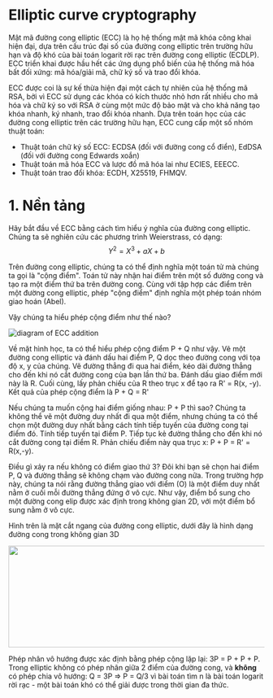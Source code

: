 # Elliptic curve cryptography

Mật mã đường cong elliptic (ECC) là họ hệ thống mật mã khóa công khai hiện đại, dựa trên cấu trúc đại số của đường cong elliptic trên trường hữu hạn và độ khó của bài toán logarit rời rạc trên đường cong elliptic (ECDLP).
ECC triển khai được hầu hết các ứng dụng phổ biến của hệ thống mã hóa bất đối xứng: mã hóa/giải mã, chữ ký số và trao đổi khóa.

ECC được coi là sự kế thừa hiện đại một cách tự nhiên của hệ thống mã RSA, bởi vì ECC sử dụng các khóa có kích thước nhỏ hơn rất nhiều cho mã hóa và chữ ký so với RSA ở cùng một mức độ bảo mật và cho khả năng tạo khóa nhanh, ký nhanh, trao đổi khóa nhanh.
Dựa trên toán học của các đường cong elliptic trên các trường hữu hạn, ECC cung cấp một số nhóm thuật toán: 
- Thuật toán chữ ký số ECC: ECDSA (đối với đường cong cổ điển), EdDSA (đối với đường cong Edwards xoắn)
- Thuật toán mã hóa ECC và lược đồ mã hóa lai như ECIES, EEECC.
- Thuật toán trao đổi khóa: ECDH, X25519, FHMQV.

# 1. Nền tảng
Hãy bắt đầu về ECC bằng cách tìm hiểu ý nghĩa của đường cong elliptic. Chúng ta sẽ nghiên cứu các phương trình Weierstrass, có dạng:
$$
Y^{2} = X^{3} + aX + b 
$$

Trên đường cong elliptic, chúng ta có thể định nghĩa một toán tử mà chúng ta gọi là "cộng điểm". Toán tử này nhận hai điểm trên một số đường cong và tạo ra một điểm thứ ba trên đường cong. Cùng với tập hợp các điểm trên một đường cong elliptic, phép "cộng điểm" định nghĩa một phép toán nhóm giao hoán (Abel).

Vậy chúng ta hiểu phép cộng điểm như thế nào?

![diagram of ECC addition](https://cryptohack.org/static/img/ECClines.svg)

Về mặt hình học, ta có thể hiểu phép cộng điểm P + Q như vậy. Vẽ một đường cong elliptic và đánh dấu hai điểm P, Q dọc theo đường cong với tọa độ x, y của chúng. Vẽ đường thẳng đi qua hai điểm, kéo dài đường thẳng cho đến khi nó cắt đường cong của bạn lần thứ ba. Đánh dấu giao điểm mới này là R. Cuối cùng, lấy phản chiếu của R theo trục x để tạo ra R' = R(x, -y). Kết quả của phép cộng điểm là P + Q = R'

Nếu chúng ta muốn cộng hai điểm giống nhau: P + P thì sao? Chúng ta không thể vẽ một đường duy nhất đi qua một điểm, nhưng chúng ta có thể chọn một đường duy nhất bằng cách tính tiếp tuyến của đường cong tại điểm đó. Tính tiếp tuyến tại điểm P. Tiếp tục kẻ đường thẳng cho đến khi nó cắt đường cong tại điểm R. Phản chiếu điểm này qua trục x: 
P + P = R' = R(x,-y).

Điều gì xảy ra nếu không có điểm giao thứ 3? Đôi khi bạn sẽ chọn hai điểm P, Q và đường thẳng sẽ không chạm vào đường cong nữa. Trong trường hợp này, chúng ta nói rằng đường thẳng giao với điểm (O) là một điểm duy nhất nằm ở cuối mỗi đường thẳng đứng ở vô cực. Như vậy, điểm bổ sung cho một đường cong elip được xác định trong không gian 2D, với một điểm bổ sung nằm ở vô cực.

Hình trên là mặt cắt ngang của đường cong elliptic, dưới đây là hình dạng đường cong trong không gian 3D

<p align="center">
  <img width="600" height="200" src="https://lh3.googleusercontent.com/sVnw-7Ws4HqH3-BpO_yqHEPCbq8lGyQBbTe29vOGeuzVH4oZ8J2ylU-E0xdzclZCjnbHrKRKuCp6ARydmpJxdUu4hnH2fWZ69lFwJ99d481X5erio6YMSef_UzXlC7mNh264EnUsfIvKbVqmfKOpg6HjvWqgiQuDtS7ELsA_dwQeL35xbsEI2oCudpLYghVmqi6zxuwB0sh_maVdreTBcnpazEBKkZdU_0p6FOPa5uy6MgGAjKdJHWbCZMZTYn-x56EPuzDve5ORudJTmiQinv8agMEGYU8OpN0Mtc5QanK8uiajd-kf7-VYveM9CDtP6LUR0xGu8m7A5LVwrbbKmzyAa_e8yWkn62y6gdO__IlEHenpuyssi4CZqJMuG67iUi4xeBxPlwYY0_M09BoM6QgcD628iz1bu76hnSGiITaUJXMH8OBuAx_eHANJK2HblcfYSg4S0b-niD9XTziKPgoeNXytoHDqDY_WV5FStbc4iQGSmLC-lD3GV0tuvyuRtQU7vea1oCPoCDqxpJyJIaJfzUSJzkV8Yfsv7byElcZZO5Z1-gwuRq1ibIFemLlaidqIAhBoRgU5mXLhznmxP_RrL2CIOz-_Z_BwtsHbMbAqRDcwmTGPe4JYEoRTOccbHbbUDFvTvG6TlCcEeRzLzLC5lq23IPl8OlvL7tw6C3K3VItadqEmYdtrhc6vFzXzVW5_Q7Pet3GyGyOQcR8vT1H1MxlJZr_5EOXjlDGnJNQYWpB6WwqxPDIWZdFmKhayMPaLMyfavyimtqnBI4jKfOuR2pN7JEMvZCZA0bW_0SMVUGUV0p5Ui336dx0vv64fvy42TkrtCrw2oW3APOV7BHx_B2RihJ_ouGREnMEsl-onNNfA6eJIC8R76Ah4uIs0YCOVunPzT3F9cf_knt_7uz6k0frS4tVBxbq6sQTJvEYHJwJEN7mr5ErMPWtNAIZicRku4U7oj8h8QoMLNA=w421-h220-no?authuser=0">
</p>

Phép nhân vô hướng được xác định bằng phép cộng lặp lại: 3P = P + P + P.
Trong elliptic không có phép nhân giữa 2 điểm của đường cong, và **không** có phép chia vô hướng:
Q = 3P => P = Q/3
vì bài toán tìm n là bài toán logarit rời rạc - một bài toán khó có thể giải được trong thời gian đa thức.
